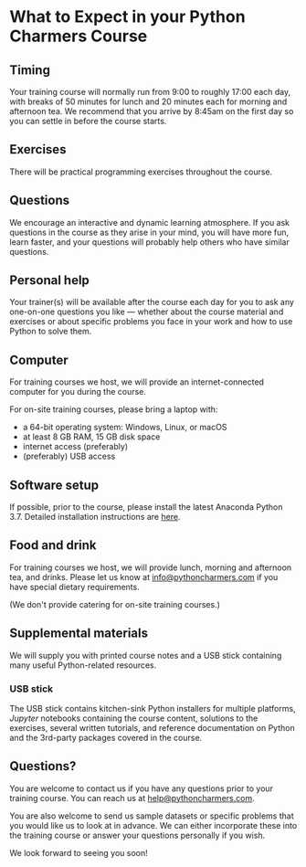 # What to Expect in your Python Charmers Course

## Timing

Your training course will normally run from 9:00 to roughly 17:00 each day, with breaks of 50 minutes for lunch and 20 minutes each for morning and afternoon tea. We recommend that you arrive by 8:45am on the first day so you can settle in before the course starts.

## Exercises

There will be practical programming exercises throughout the course.

## Questions

We encourage an interactive and dynamic learning atmosphere. If you ask questions in the course as they arise in your mind, you will have more fun, learn faster, and your questions will probably help others who have similar questions.

## Personal help

Your trainer(s) will be available after the course each day for you to ask any one-on-one questions you like — whether about the course material and exercises or about specific problems you face in your work and how to use Python to solve them.

## Computer

For training courses we host, we will provide an internet-connected computer for you during the course.

For on-site training courses, please bring a laptop with:

- a 64-bit operating system: Windows, Linux, or macOS
- at least 8 GB RAM, 15 GB disk space
- internet access (preferably)
- (preferably) USB access

## Software setup

If possible, prior to the course, please install the latest Anaconda Python 3.7.
Detailed installation instructions are
[here](https://prep.pythoncharmers.com/installation).

## Food and drink

For training courses we host, we will provide lunch, morning and afternoon tea,
and drinks. Please let us know at <info@pythoncharmers.com> if you have special dietary requirements.

(We don't provide catering for on-site training courses.)

## Supplemental materials

We will supply you with printed course notes and a USB stick containing many useful Python-related resources.

### USB stick

The USB stick contains kitchen-sink Python installers for multiple platforms,
*Jupyter* notebooks containing the course content, solutions to the exercises,
several written tutorials, and reference documentation on Python and the
3rd-party packages covered in the course.


## Questions?

You are welcome to contact us if you have any questions prior to your training
course. You can reach us at <help@pythoncharmers.com>.

You are also welcome to send us sample datasets or specific problems that you
would like us to look at in advance. We can either incorporate these into the
training course or answer your questions personally if you wish.

We look forward to seeing you soon!


